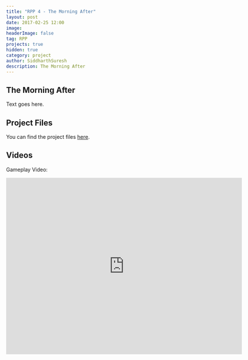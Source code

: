 ```yaml
---
title: "RPP 4 - The Morning After"
layout: post
date: 2017-02-25 12:00
image:
headerImage: false
tag: RPP
projects: true
hidden: true
category: project
author: SiddharthSuresh
description: The Morning After
---
```



## The Morning After

Text goes here.
 

## Project Files

You can find the project files [here](https://github.com/PranksterGD/MorningAfter).


## Videos

Gameplay Video:

<iframe width="640" height="480" src="https://www.youtube.com/embed/gm3Zl14brVc" frameborder="0" allowfullscreen></iframe>
